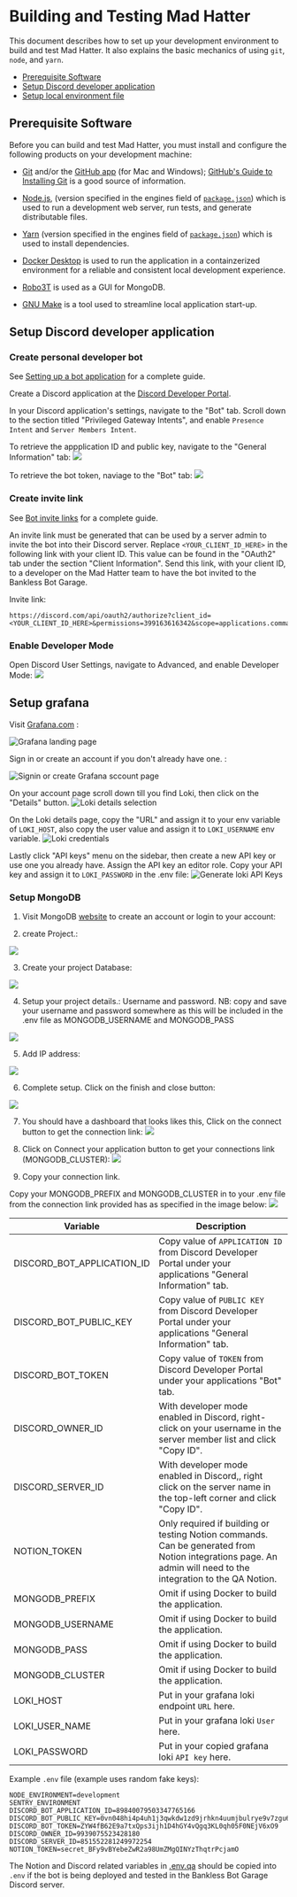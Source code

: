 # Building and Testing Mad Hatter

This document describes how to set up your development environment to build and test Mad Hatter.
It also explains the basic mechanics of using `git`, `node`, and `yarn`.

* [Prerequisite Software](#prerequisite-software)
* [Setup Discord developer application](#setup-discord-developer-application)
* [Setup local environment file](#setup-local-environment-file)

## Prerequisite Software

Before you can build and test Mad Hatter, you must install and configure the
following products on your development machine:

* [Git](https://git-scm.com/) and/or the [GitHub app](https://desktop.github.com/) (for Mac and Windows);
  [GitHub's Guide to Installing Git](https://help.github.com/articles/set-up-git) is a good source of information.

* [Node.js](https://nodejs.org), (version specified in the engines field of [`package.json`](../package.json)) which is used to run a development web server,
  run tests, and generate distributable files.

* [Yarn](https://yarnpkg.com) (version specified in the engines field of [`package.json`](../package.json)) which is used to install dependencies.

* [Docker Desktop](https://www.docker.com/products/docker-desktop) is used to run the application in a containzerized environment for a reliable and consistent local development experience.

* [Robo3T](https://robomongo.org/) is used as a GUI for MongoDB.

* [GNU Make](https://www.gnu.org/software/make/) is a tool used to streamline local application start-up.

## Setup Discord developer application

### Create personal developer bot

See [Setting up a bot application](https://discordjs.guide/preparations/setting-up-a-bot-application.html) for a complete guide.

Create a Discord application at the [Discord Developer Portal](https://discord.com/developers/applications).

In your Discord application's settings, navigate to the "Bot" tab. Scroll down to the section titled "Privileged Gateway Intents", and enable `Presence Intent` and `Server Members Intent`.

To retrieve the appplication ID and public key, navigate to the "General Information" tab:
![](images/create_app.png)

To retrieve the bot token, naviage to the "Bot" tab:
![](images/create_bot.png)

### Create invite link

See [Bot invite links](https://discordjs.guide/preparations/adding-your-bot-to-servers.html#bot-invite-links) for a complete guide.

An invite link must be generated that can be used by a server admin to invite the bot into their Discord server. Replace `<YOUR_CLIENT_ID_HERE>` in the following link with your client ID. This value can be found in the "OAuth2" tab under the section "Client Information". Send this link, with your client ID, to a developer on the Mad Hatter team to have the bot invited to the Bankless Bot Garage.

Invite link:

```
https://discord.com/api/oauth2/authorize?client_id=<YOUR_CLIENT_ID_HERE>&permissions=399163616342&scope=applications.commands%20bot
```

### Enable Developer Mode

Open Discord User Settings, navigate to Advanced, and enable Developer Mode:
![](images/discord_developer_mode.png)

<!-- ## Setup local environment file

Create a `.env` file in the project root directory using `.env.template` as a template. -->

## Setup grafana

Visit [Grafana.com](https://grafana.com/) :

![Grafana landing page](images/grafana-landing.png)

Sign in or create an account if you don't already have one. :

![Signin or create Grafana sccount page](images/grafana-create-acct.png)

On your account page scroll down till you find Loki, then click on the "Details" button.
![Loki details selection](images/loki-details.png)

On the Loki details page, copy the "URL" and assign it to your env variable of `LOKI_HOST`, also copy the user value and assign it to `LOKI_USERNAME` env variable.
![Loki credentials](images/loki-credentials.png)

Lastly click "API keys" menu on the sidebar, then create a new API key or use one you already have. Assign the API key an editor role. Copy your API key and assign it to `LOKI_PASSWORD` in the .env file:
![Generate loki API Keys](images/grafana-create-api.png)

### Setup MongoDB

1. Visit MongoDB [website](https://account.mongodb.com/account/login) to create an account or login to your account:

2. create Project.:

![](images/createdb.png)

3. Create your project Database:

![](images/deployproject.png)

4. Setup your project details.: Username and password.
NB: copy and save your username and password somewhere as this will be included in the .env file as MONGODB_USERNAME and MONGODB_PASS

![](images/setFinish.png)

5. Add IP address:

![](images/addIP.png)

6. Complete setup. Click on the finish and close button:

![](images/finishup.png)

7. You should have a dashboard that looks likes this,
Click on the connect button to get the connection link:
![](images/dashboard.png)

8. Click on Connect your application button to get your connections link (MONGODB_CLUSTER):
![](images/connect.png)

9. Copy your connection link.

Copy your MONGODB_PREFIX and MONGODB_CLUSTER in to your .env file from the connection link provided has as specified in the image below:
![](images/link-ex.png)

| Variable | Description|
| --- | --- |  
| DISCORD_BOT_APPLICATION_ID | Copy value of `APPLICATION ID` from Discord Developer Portal under your applications "General Information" tab. |
| DISCORD_BOT_PUBLIC_KEY | Copy value of `PUBLIC KEY` from Discord Developer Portal under your applications "General Information" tab. |
| DISCORD_BOT_TOKEN | Copy value of `TOKEN` from Discord Developer Portal under your applications "Bot" tab. |
| DISCORD_OWNER_ID | With developer mode enabled in Discord, right-click on your username in the server member list and click "Copy ID". |
| DISCORD_SERVER_ID | With developer mode enabled in Discord,, right click on the server name in the top-left corner and click "Copy ID". |
| NOTION_TOKEN | Only required if building or testing Notion commands. Can be generated from Notion integrations page. An admin will need to the integration to the QA Notion. |
| MONGODB_PREFIX | Omit if using Docker to build the application. |
| MONGODB_USERNAME | Omit if using Docker to build the application. |
| MONGODB_PASS | Omit if using Docker to build the application. |
| MONGODB_CLUSTER | Omit if using Docker to build the application. |
| LOKI_HOST | Put in your grafana loki endpoint `URL` here. |
| LOKI_USER_NAME | Put in your grafana loki `User` here. |
| LOKI_PASSWORD | Put in your copied grafana loki `API key` here. |

Example `.env` file (example uses random fake keys):

```
NODE_ENVIRONMENT=development
SENTRY_ENVIRONMENT
DISCORD_BOT_APPLICATION_ID=89840079503347765166
DISCORD_BOT_PUBLIC_KEY=0vn048hi4p4uh1j3qwkdw1zd9jrhkn4uumjbulrye9v7zgu64b
DISCORD_BOT_TOKEN=ZYW4fB62E9a7txQps3ijh1D4hGY4vQgq3KL0qh05F0NEjV6xO9
DISCORD_OWNER_ID=9939075523428180
DISCORD_SERVER_ID=851552281249972254
NOTION_TOKEN=secret_BFy9vBYebeZwR2a98UmZMgQINYzThqtrPcjamO
```

The Notion and Discord related variables in [.env.qa](../.env.qa) should be copied into `.env` if the bot is being deployed and tested in the Bankless Bot Garage Discord server.
